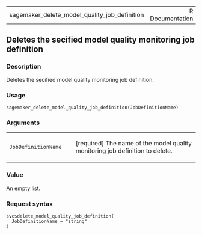 <table style="width: 100%;">
<tbody>
<tr class="odd">
<td>sagemaker_delete_model_quality_job_definition</td>
<td style="text-align: right;">R Documentation</td>
</tr>
</tbody>
</table>

## Deletes the secified model quality monitoring job definition

### Description

Deletes the secified model quality monitoring job definition.

### Usage

    sagemaker_delete_model_quality_job_definition(JobDefinitionName)

### Arguments

<table>
<colgroup>
<col style="width: 35%" />
<col style="width: 65%" />
</colgroup>
<tbody>
<tr class="odd">
<td><code
id="sagemaker_delete_model_quality_job_definition_:_JobDefinitionName">JobDefinitionName</code></td>
<td><p>[required] The name of the model quality monitoring job
definition to delete.</p></td>
</tr>
</tbody>
</table>

### Value

An empty list.

### Request syntax

    svc$delete_model_quality_job_definition(
      JobDefinitionName = "string"
    )

